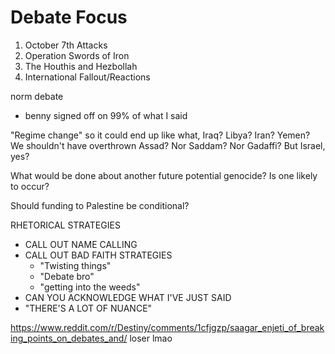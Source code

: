 # Debate Focus
1. October 7th Attacks
2. Operation Swords of Iron
3. The Houthis and Hezbollah
4. International Fallout/Reactions


norm debate
- benny signed off on 99% of what I said

"Regime change" so it could end up like what, Iraq? Libya? Iran? Yemen?
We shouldn't have overthrown Assad? Nor Saddam? Nor Gadaffi? But Israel, yes?

What would be done about another future potential genocide?
Is one likely to occur?

Should funding to Palestine be conditional?




RHETORICAL STRATEGIES
- CALL OUT NAME CALLING
- CALL OUT BAD FAITH STRATEGIES
	- "Twisting things"
	- "Debate bro"
	- "getting into the weeds"
- CAN YOU ACKNOWLEDGE WHAT I'VE JUST SAID
- "THERE'S A LOT OF NUANCE"



https://www.reddit.com/r/Destiny/comments/1cfjgzp/saagar_enjeti_of_breaking_points_on_debates_and/
loser lmao
